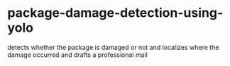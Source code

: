 # package-damage-detection-using-yolo
detects whether the package is damaged or not and localizes where the damage occurred and drafts a professional mail
